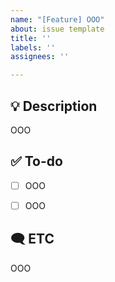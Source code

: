 ```yaml
---
name: "[Feature] OOO"
about: issue template
title: ''
labels: ''
assignees: ''

---
```


## 💡 Description
OOO

## ✅ To-do
- [ ] OOO
- [ ] OOO


## 🗨️ ETC
OOO
